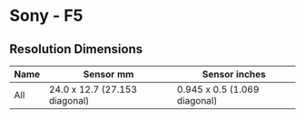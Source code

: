 # Sony - F5

## Resolution Dimensions

| Name   | Sensor mm                     | Sensor inches                |
|--------|-------------------------------|------------------------------|
| All    | 24.0 x 12.7 (27.153 diagonal) | 0.945 x 0.5 (1.069 diagonal) |
